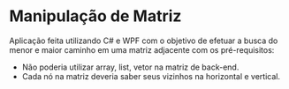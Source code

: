 # Manipulação de Matriz


Aplicação feita utilizando C# e WPF com o objetivo de efetuar a busca do menor e maior caminho em uma matriz adjacente com os pré-requisitos:

* Não poderia utilizar array, list, vetor na matriz de back-end.
* Cada nó na matriz deveria saber seus vizinhos na horizontal e vertical.
